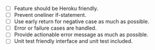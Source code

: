 - [ ] Feature should be Heroku friendly.
- [ ] Prevent oneliner if-statement.
- [ ] Use early return for negative case as much as possible.
- [ ] Error or failure cases are handled.
- [ ] Provide actionable error message as much as possible.
- [ ] Unit test friendly interface and unit test included.
